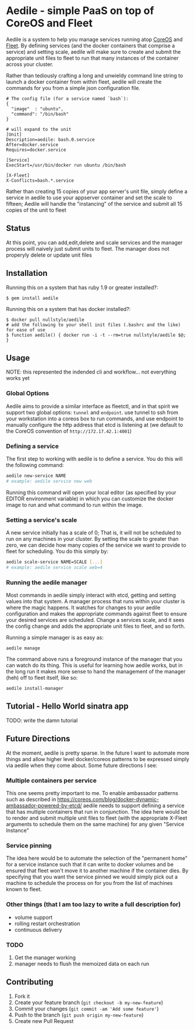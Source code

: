 # Aedile - simple PaaS on top of CoreOS and Fleet

Aedile is a system to help you manage services running atop [CoreOS](https://coreos.com/) and [Fleet](https://github.com/coreos/fleet).  By defining services (and the docker containers that comprise a service) and setting scale, aedile will make sure to create and submit the appropriate unit files to fleet to run that many instances of the container across your cluster.

Rather than tediously crafting a long and unwieldy command line string to launch a docker container from within fleet, aedile will create the commands for you from a simple json configuration file.

```
# The config file (for a service named `bash`):
{
  "image"  : "ubuntu",
  "command": "/bin/bash"
}

# will expand to the unit
[Unit]
Description=aedile: bash.0.service
After=docker.service
Requires=docker.service

[Service]
ExecStart=/usr/bin/docker run ubuntu /bin/bash

[X-Fleet]
X-Conflicts=bash.*.service
```

Rather than creating 15 copies of your app server's unit file, simply define a service in aedile to use your appserver container and set the scale to fifteen; Aedile will handle the "instancing" of the service and submit all 15 copies of the unit to fleet

## Status

At this point, you can add,edit,delete and scale services and the manager process will naively just submit units to fleet.  The manager does not properyly delete or update unit files

## Installation

Running this on a system that has ruby 1.9 or greater installed?:

    $ gem install aedile

Running this on a system that has docker installed?:

    $ docker pull nullstyle/aedile
    # add the following to your shell init files (.bashrc and the like) for ease of use
    $ function aedile() { docker run -i -t --rm=true nullstyle/aedile $@; }

## Usage

NOTE: this represented the indended cli and workflow... not everything works yet

### Global Options

Aedile aims to provide a similar interface as fleetctl, and in that spirit we support two global options: `tunnel` and `endpoint`.
use tunnel to ssh from your workstation into a coreos box to run commands, and use endpoint to manually configure the http address that etcd is listening at (we default to the CoreOS convention of `http://172.17.42.1:4001`)

### Defining a service

The first step to working with aedile is to define a service.  You do this will the following command:

```bash
aedile new-service NAME
# example: aedile service new web
```

Running this command will open your local editor (as specified by your EDITOR environment variable) in which you can customize the docker image to run and what command to run within the image.

### Setting a service's scale

A new service initially has a scale of 0; That is, it will not be scheduled to run on any machines in your cluster.  By setting the scale to greater than zero, we can decide how many copies of the service we want to provide to fleet for scheduling.  You do this simply by:

```bash
aedile scale-service NAME=SCALE [...]
# example: aedile service scale web=4
```

### Running the aedile manager

Most commands in aedile simply interact with etcd, getting and setting values into that system.  A manager process that runs within your cluster is where the magic happens.  It watches for changes to your aedile configuration and makes the appropriate commands against fleet to ensure your desired services are scheduled.  Change a services scale, and it sees the config change and adds the appropriate unit files to fleet, and so forth.

Running a simple manager is as easy as:

    aedile manage

The command above runs a foreground instance of the manager that you can watch do its thing.  This is useful for learning how aedile works, but in the long run it makes more sense to hand the management of the manager (heh) off to fleet itself, like so:

    aedile install-manager



## Tutorial - Hello World sinatra app

TODO: write the damn tutorial

## Future Directions

At the moment, aedile is pretty sparse.  In the future I want to automate more things 
and allow higher level docker/coreos patterns to be expressed simply via aedile when they come 
about.  Some future directions I see:

### Multiple containers per service

This one seems pretty important to me.  To enable ambassador patterns such as described in https://coreos.com/blog/docker-dynamic-ambassador-powered-by-etcd/ aedile needs to support defining a service that has multiple containers that run in conjunction.  The idea here would be to render and submit multiple unit files to fleet (with the appropriate X-Fleet arguments to schedule them on the same machine) for any given "Service Instance"

### Service pinning

The idea here would be to automate the selection of the "permanent home" for a service instance such that it can write to docker volumes and be ensured that fleet won't move it to another machine if the container dies.  By specifying that you want the service pinned we would simply pick out a machine to schedule the process on for you from the list of machines known to fleet.

### Other things (that I am too lazy to write a full description for)

- volume support
- rolling restart orchestration
- continuous delivery


### TODO

1.  Get the manager working
1.  manager needs to flush the memoized data on each run

## Contributing

1. Fork it
2. Create your feature branch (`git checkout -b my-new-feature`)
3. Commit your changes (`git commit -am 'Add some feature'`)
4. Push to the branch (`git push origin my-new-feature`)
5. Create new Pull Request

